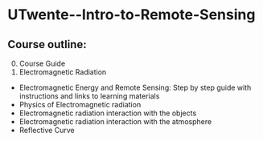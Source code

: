 # UTwente--Intro-to-Remote-Sensing
## Course outline:
0. Course Guide
1. Electromagnetic Radiation
* Electromagnetic Energy and Remote Sensing: Step by step guide with instructions and links to learning materials
* Physics of Electromagnetic radiation
* Electromagnetic radiation interaction with the objects
* Electromagnetic radiation interaction with the atmosphere
* Reflective Curve
